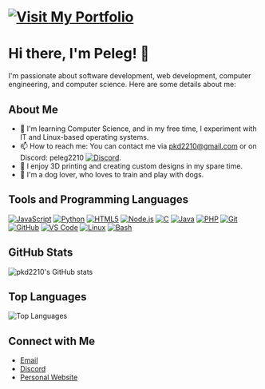# [![Visit My Portfolio](https://img.shields.io/badge/Visit%20My%20Portfolio-Click%20Here-black)](https://pkd2210.github.io)

# Hi there, I'm Peleg! 👋

I'm passionate about software development, web development, computer engineering, and computer science. Here are some details about me:

## About Me

- 🌱 I'm learning Computer Science, and in my free time, I experiment with IT and Linux-based operating systems.
- 📫 How to reach me: You can contact me via [pkd2210@gmail.com](mailto:pkd2210@gmail.com) or on Discord: peleg2210 [![Discord](https://img.shields.io/badge/Discord-black?style=for-the-badge&logo=discord&logoColor=white)](https://discord.com/users/494186837422768130).
- 🎨 I enjoy 3D printing and creating custom designs in my spare time.
- 🐶 I'm a dog lover, who loves to train and play with dogs.

## Tools and Programming Languages

[![JavaScript](https://img.shields.io/badge/JavaScript-black?style=for-the-badge&logo=javascript&logoColor=white)](https://developer.mozilla.org/en-US/docs/Web/JavaScript)
[![Python](https://img.shields.io/badge/Python-black?style=for-the-badge&logo=python&logoColor=white)](https://www.python.org/)
[![HTML5](https://img.shields.io/badge/HTML5-black?style=for-the-badge&logo=html5&logoColor=white)](https://developer.mozilla.org/en-US/docs/Web/Guide/HTML/HTML5)
[![Node.js](https://img.shields.io/badge/Node.js-black?style=for-the-badge&logo=nodedotjs&logoColor=white)](https://nodejs.org/)
[![C](https://img.shields.io/badge/C-black?style=for-the-badge&logo=c&logoColor=white)](https://en.wikipedia.org/wiki/C_(programming_language))
[![Java](https://img.shields.io/badge/Java-black?style=for-the-badge&logo=java&logoColor=white)](https://www.java.com/)
[![PHP](https://img.shields.io/badge/PHP-black?style=for-the-badge&logo=php&logoColor=white)](https://www.php.net/)
[![Git](https://img.shields.io/badge/Git-black?style=for-the-badge&logo=git&logoColor=white)](https://git-scm.com/)
[![GitHub](https://img.shields.io/badge/GitHub-black?style=for-the-badge&logo=github&logoColor=white)](https://github.com/)
[![VS Code](https://img.shields.io/badge/VS%20Code-black?style=for-the-badge&logo=visual-studio-code&logoColor=white)](https://code.visualstudio.com/)
[![Linux](https://img.shields.io/badge/Linux-black?style=for-the-badge&logo=linux&logoColor=white)](https://www.kernel.org/)
[![Bash](https://img.shields.io/badge/Bash-black?style=for-the-badge&logo=gnu-bash&logoColor=white)](https://www.gnu.org/software/bash/)

## GitHub Stats

![pkd2210's GitHub stats](https://github-readme-stats.vercel.app/api?username=pkd2210&show_icons=true&hide_border=true&bg_color=000000&text_color=ffffff&icon_color=ffffff&title_color=ffffff)

## Top Languages

![Top Languages](https://github-readme-stats.vercel.app/api/top-langs/?username=pkd2210&layout=compact&hide_border=true&bg_color=000000&text_color=ffffff&icon_color=ffffff&title_color=ffffff)

<!-- ## Projects

Here are some of my notable projects:

1. **Project 1**: Description of project 1.
2. **Project 2**: Description of project 2.
3. **Project 3**: Description of project 3.

Feel free to check out my repositories and contribute!
-->

## Connect with Me

- [Email](mailto:pkd2210@gmail.com)
- [Discord](https://discord.com/users/494186837422768130)
- [Personal Website](https://pkd2210.github.io)
